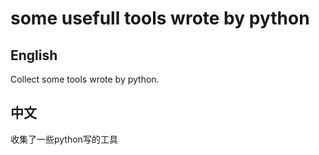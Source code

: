 # some usefull tools wrote by python

## English
Collect some tools wrote by python.

## 中文
收集了一些python写的工具


